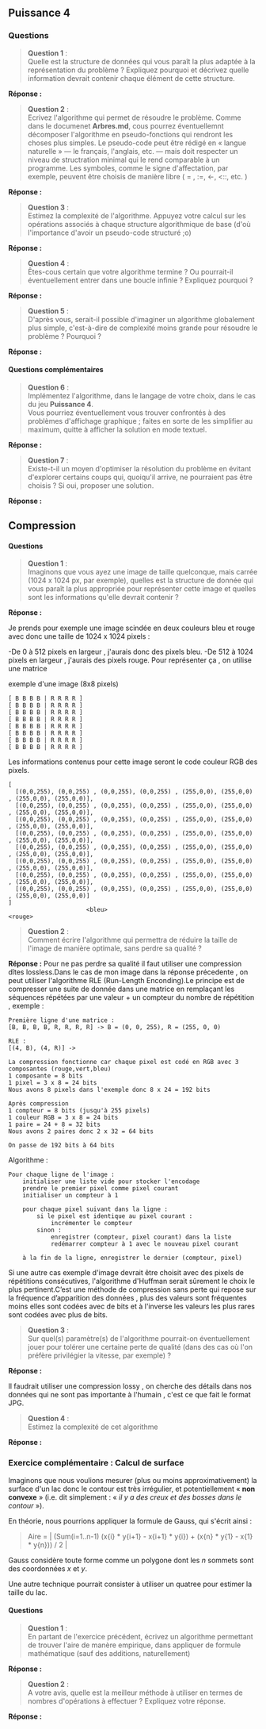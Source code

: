
## Puissance 4

### Questions

> **Question 1** :<br/>
> Quelle est la structure de données qui vous paraît la plus adaptée à la représentation du problème ? Expliquez pourquoi et décrivez quelle information devrait contenir chaque élément de cette structure.

**Réponse :**







> **Question 2** :<br/>
> Ecrivez l'algorithme qui permet de résoudre le problème. Comme dans le documenet **Arbres.md**, cous pourrez éventuellemnt décomposer l'algorithme en pseudo-fonctions qui rendront les choses plus simples. Le pseudo-code peut être rédigé en « langue naturelle » — le français, l'anglais, etc. — mais doit respecter un niveau de structration minimal qui le rend comparable à un programme. Les symboles, comme le signe d'affectation, par exemple, peuvent être choisis de manière libre ( = , :=, <-, <::, etc. )

**Réponse :**



> **Question 3** :<br/>
> Estimez la complexité de l'algorithme. Appuyez votre calcul sur les opérations associés à chaque structure algorithmique de base (d'où l'importance d'avoir un pseudo-code structuré ;o)

**Réponse :**


> **Question 4** :<br/>
> Êtes-cous certain que votre algorithme termine ? Ou pourrait-il éventuellement entrer dans une boucle infinie ? Expliquez pourquoi ?

**Réponse :**


> **Question 5** :<br/>
> D'après vous, serait-il possible d'imaginer un algorithme globalement plus simple, c'est-à-dire de complexité moins grande pour résoudre le problème ? Pourquoi ?

**Réponse :**


#### Questions complémentaires

> **Question 6** :<br/>
> Implémentez l'algorithme, dans le langage de votre choix, dans le cas du jeu **Puissance 4**.<br/>
> Vous pourriez éventuellement vous trouver confrontés à des problèmes d'affichage graphique ; faites en sorte de les simplifier au maximum, quitte à afficher la solution en mode textuel.

**Réponse :**


> **Question 7** :<br/>
> Existe-t-il un moyen d'optimiser la résolution du problème en évitant d'explorer certains coups qui, quoiqu'il arrive, ne pourraient pas être choisis ? Si oui, proposer une solution.

**Réponse :**


## Compression

#### Questions

> **Question 1** :<br/>
> Imaginons que vous ayez une image de taille quelconque, mais carrée (1024 x 1024 px, par exemple), quelles est la structure de donnée qui vous paraît la plus appropriée pour représenter cette image et quelles sont les informations qu'elle devrait contenir ?

**Réponse :**

Je prends pour exemple une image scindée en deux couleurs bleu et rouge avec donc une taille de 1024 x 1024 pixels :

-De 0 à 512 pixels en largeur , j'aurais donc des pixels bleu.
-De 512 à 1024 pixels en largeur , j'aurais des pixels rouge.
Pour représenter ça , on utilise une matrice

exemple d'une image (8x8 pixels)
```
[ B B B B | R R R R ]
[ B B B B | R R R R ]
[ B B B B | R R R R ]
[ B B B B | R R R R ]
[ B B B B | R R R R ]
[ B B B B | R R R R ]
[ B B B B | R R R R ]
[ B B B B | R R R R ]
```

Les informations contenus pour cette image seront le code couleur RGB des pixels.
```
[
  [(0,0,255), (0,0,255) , (0,0,255), (0,0,255) , (255,0,0), (255,0,0) , (255,0,0), (255,0,0)],
  [(0,0,255), (0,0,255) , (0,0,255), (0,0,255) , (255,0,0), (255,0,0) , (255,0,0), (255,0,0)],
  [(0,0,255), (0,0,255) , (0,0,255), (0,0,255) , (255,0,0), (255,0,0) , (255,0,0), (255,0,0)],
  [(0,0,255), (0,0,255) , (0,0,255), (0,0,255) , (255,0,0), (255,0,0) , (255,0,0), (255,0,0)],
  [(0,0,255), (0,0,255) , (0,0,255), (0,0,255) , (255,0,0), (255,0,0) , (255,0,0), (255,0,0)],
  [(0,0,255), (0,0,255) , (0,0,255), (0,0,255) , (255,0,0), (255,0,0) , (255,0,0), (255,0,0)],
  [(0,0,255), (0,0,255) , (0,0,255), (0,0,255) , (255,0,0), (255,0,0) , (255,0,0), (255,0,0)],
  [(0,0,255), (0,0,255) , (0,0,255), (0,0,255) , (255,0,0), (255,0,0) , (255,0,0), (255,0,0)]
]
                      <bleu>                                      <rouge>
```
> **Question 2** :<br/>
> Comment écrire l'algorithme qui permettra de réduire la taille de l'image de manière optimale, sans perdre sa qualité ?

**Réponse :**
Pour ne pas perdre sa qualité il faut utiliser une compression dîtes lossless.Dans le cas de mon image dans la réponse précedente , on peut utiliser l'algorithme RLE (Run-Length Enconding).Le principe est de compresser une suite de donnée dans une matrice en remplaçant les séquences répétées par une valeur + un compteur du nombre de répétition , exemple :


```
Première ligne d'une matrice :
[B, B, B, B, R, R, R, R] -> B = (0, 0, 255), R = (255, 0, 0)

RLE :
[(4, B), (4, R)] ->

La compression fonctionne car chaque pixel est codé en RGB avec 3 composantes (rouge,vert,bleu)
1 composante = 8 bits
1 pixel = 3 x 8 = 24 bits
Nous avons 8 pixels dans l'exemple donc 8 x 24 = 192 bits

Après compression
1 compteur = 8 bits (jusqu'à 255 pixels)
1 couleur RGB = 3 x 8 = 24 bits
1 paire = 24 + 8 = 32 bits
Nous avons 2 paires donc 2 x 32 = 64 bits

On passe de 192 bits à 64 bits
```

Algorithme :
```
Pour chaque ligne de l'image :
    initialiser une liste vide pour stocker l'encodage
    prendre le premier pixel comme pixel courant
    initialiser un compteur à 1

    pour chaque pixel suivant dans la ligne :
        si le pixel est identique au pixel courant :
            incrémenter le compteur
        sinon :
            enregistrer (compteur, pixel courant) dans la liste
            redémarrer compteur à 1 avec le nouveau pixel courant

    à la fin de la ligne, enregistrer le dernier (compteur, pixel)
```

Si une autre cas exemple d'image devrait être choisit avec des pixels de répétitions consécutives, l'algorithme d'Huffman serait sûrement le choix le plus pertinent.C’est une méthode de compression sans perte qui repose sur la fréquence d’apparition des données , plus des valeurs sont fréquentes moins elles sont codées avec de bits et à l'inverse les valeurs les plus rares sont codées avec plus de bits.




> **Question 3** :<br/>
> Sur quel(s) paramètre(s) de l'algorithme pourrait-on éventuellement jouer pour tolérer une certaine perte de qualité (dans des cas où l'on préfère privilégier la vitesse, par exemple) ?

**Réponse :**

Il faudrait utiliser une compression lossy , on cherche des détails dans nos données qui ne sont pas importante à l'humain , c'est ce que fait le format JPG.

> **Question 4** :<br/>
> Estimez la complexité de cet algorithme

**Réponse :**


### Exercice complémentaire : Calcul de surface

Imaginons que nous voulions mesurer (plus ou moins approximativement) la surface d'un lac donc le contour est très irrégulier, et potentiellement « **non convexe** » (i.e. dit simplement : « _il y a des creux et des bosses dans le contour_ »).

En théorie, nous pourrions appliquer la formule de Gauss, qui s'écrit ainsi :

> Aire = | (Sum(i=1..n-1) (x{i} * y{i+1} - x{i+1} * y{i}) + (x{n} * y{1} - x{1} * y{n})) / 2 |

Gauss considère toute forme comme un polygone dont les _n_ sommets sont des coordonnées _x_ et _y_.

Une autre technique pourrait consister à utiliser un quatree pour estimer la taille du lac.

#### Questions

> **Question 1** :<br/>
> En partant de l'exercice précédent, écrivez un algorithme permettant de trouver l'aire de manère empirique, dans appliquer de formule mathématique (sauf des additions, naturellement)

**Réponse :**


> **Question 2** :<br/>
> A votre avis, quelle est la meilleur méthode à utiliser en termes de nombres d'opérations à effectuer ? Expliquez votre réponse.

**Réponse :**
